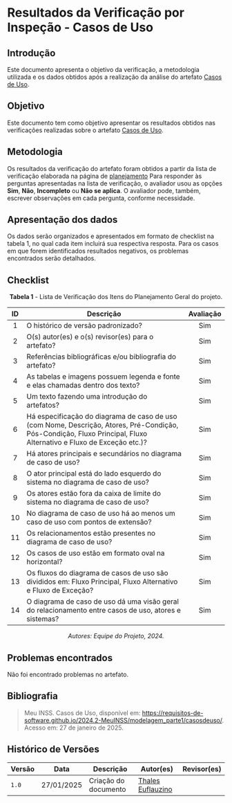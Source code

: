# Resultados da Verificação por Inspeção - Casos de Uso

## Introdução

Este documento apresenta o objetivo da verificação, a metodologia utilizada e os dados obtidos após a realização da análise do artefato [Casos de Uso](https://requisitos-de-software.github.io/2024.2-MeuINSS/modelagem_parte1/casosdeuso/).

## Objetivo

Este documento tem como objetivo apresentar os resultados obtidos nas verificações realizadas sobre o artefato [Casos de Uso](https://requisitos-de-software.github.io/2024.2-MeuINSS/modelagem_parte1/casosdeuso/).

## Metodologia

Os resultados da verificação do artefato foram obtidos a partir da lista de verificação elaborada na página de [planejamento](../entrega3/planej2-e3.md) Para responder às perguntas apresentadas na lista de verificação, o avaliador usou as opções **Sim**, **Não**, **Incompleto** ou **Não se aplica**. O avaliador pode, também, escrever observações em cada pergunta, conforme necessidade.

## Apresentação dos dados

Os dados serão organizados e apresentados em formato de checklist na tabela 1, no qual cada item incluirá sua respectiva resposta. Para os casos em que forem identificados resultados negativos, os problemas encontrados serão detalhados.

## Checklist

<center>

**Tabela 1** - Lista de Verificação dos Itens do Planejamento Geral do projeto.

|        ID        | Descrição                                                                                                           | Avaliação  |
| :--------------: | ------------------------------------------------------------------------------------------------------------------- | :--------: | 
| 1 | O histórico de versão padronizado? | Sim |
| 2 | O(s) autor(es) e o(s) revisor(es) para o artefato? | Sim |
| 3 | Referências bibliográficas e/ou bibliografia do artefato? | Sim |
| 4 | As tabelas e imagens possuem legenda e fonte e elas chamadas dentro dos texto? | Sim |
| 5 | Um texto fazendo uma introdução do artefatos? | Sim |
| 6 | Há especificação do diagrama de caso de uso (com Nome, Descrição, Atores, Pré-Condição, Pós-Condição, Fluxo Principal, Fluxo Alternativo e Fluxo de Exceção etc.)? | Sim |
| 7 | Há atores principais e secundários no diagrama de caso de uso? | Sim |
| 8 | O ator principal está do lado esquerdo do sistema no diagrama de caso de uso? | Sim |
| 9 | Os atores estão fora da caixa de limite do sistema no diagrama de caso de uso? | Sim |
| 10 | No diagrama de caso de uso há ao menos um caso de uso com pontos de extensão? | Sim |
| 11 | Os relacionamentos estão presentes no diagrama de caso de uso? | Sim |
| 12 | Os casos de uso estão em formato oval na horizontal? | Sim |
| 13 | Os fluxos do diagrama de casos de uso são divididos em: Fluxo Principal, Fluxo Alternativo e Fluxo de Exceção? | Sim |
| 14 | O diagrama de caso de uso dá uma visão geral do relacionamento entre casos de uso, atores e sistemas? | Sim |

_Autores: Equipe do Projeto, 2024._

</center>

## Problemas encontrados

Não foi encontrado problemas no artefato.

## Bibliografia

> Meu INSS. Casos de Uso, disponível em: https://requisitos-de-software.github.io/2024.2-MeuINSS/modelagem_parte1/casosdeuso/. Acesso em: 27 de janeiro de 2025.

## Histórico de Versões

| Versão  | Data | Descrição | Autor(es) | Revisor(es) |
| -------- | ------ | ------ | ---------- | ---------- |
| `1.0` | 27/01/2025 | Criação do documento  | [Thales Euflauzino](https://github.com/thaleseuflauzino) |  |
